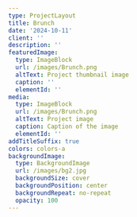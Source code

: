 ```yaml
---
type: ProjectLayout
title: Brunch
date: '2024-10-11'
client: ''
description: ''
featuredImage:
  type: ImageBlock
  url: /images/Brunch.png
  altText: Project thumbnail image
  caption: ''
  elementId: ''
media:
  type: ImageBlock
  url: /images/Brunch.png
  altText: Project image
  caption: Caption of the image
  elementId: ''
addTitleSuffix: true
colors: colors-a
backgroundImage:
  type: BackgroundImage
  url: /images/bg2.jpg
  backgroundSize: cover
  backgroundPosition: center
  backgroundRepeat: no-repeat
  opacity: 100
---
```

